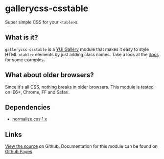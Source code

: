 gallerycss-csstable
================

Super simple CSS for your `<table>`s.


What is it?
-----------

`gallerycss-csstable` is a [YUI Gallery](http://yuilibrary.com/gallery/) module that makes it easy to style HTML `<table>` elements by just adding class names. Take a look at the [docs](http://tilomitra.github.com/csstables/) for some examples.


What about older browsers?
--------------------------

Since it's all CSS, nothing breaks in older browsers. This module is tested on IE6+, Chrome, FF and Safari. 


Dependencies
------------

* [normalize.css 1.x](http://necolas.github.com/normalize.css/)

Links
-----

[View the source](https://github.com/tilomitra/csstables/) on Github. Documentation for this module can be found on [Github Pages](http://tilomitra.github.com/csstables/)

